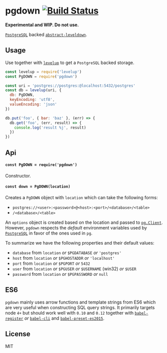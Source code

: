 # pgdown [![Build Status](https://travis-ci.org/ralphtheninja/pgdown.svg?branch=master)](https://travis-ci.org/ralphtheninja/pgdown)

**Experimental and WIP. Do not use.**

[`PostgreSQL`](http://www.postgresql.org/) backed [`abstract-leveldown`](https://github.com/Level/abstract-leveldown).

## Usage

Use together with [`levelup`](https://github.com/Level/levelup) to get a `PostgreSQL` backed storage.

```js
const levelup = require('levelup')
const PgDOWN = require('pgdown')

const uri = 'postgres://postgres:@localhost:5432/postgres'
const db = levelup(uri, {
  db: PgDOWN,
  keyEncoding: 'utf8',
  valueEncoding: 'json'
})

db.put('foo', { bar: 'baz' }, (err) => {
  db.get('foo', (err, result) => {
    console.log('result %j', result)
  })
})
```

## Api

#### `const PgDOWN = require('pgdown')`

Constructor.

#### `const down = PgDOWN(location)`

Creates a `PgDOWN` object with `location` which can take the following forms:

* `postgres://<user>:<password>@<host>:<port>/<database>/<table>`
* `/<database>/<table>`

An `options` object is created based on the location and passed to [`pg.Client`](https://github.com/brianc/node-postgres/wiki/Client#new-clientobject-config--client). However, `pgdown` respects the _default_ environment variables used by [`PostgreSQL`](http://www.postgresql.org/docs/9.5/static/libpq-envars.html) in favor of the ones used in `pg`.

To summarize we have the following properties and their default values:

* `database` from `location` _or_ `$PGDATABASE` _or_ `'postgres'`
* `host` from `location` _or_ `$PGHOSTADDR` _or_ `'localhost'`
* `port` from `location` _or_ `$PGPORT` _or_ `5432`
* `user` from `location` _or_ `$PGUSER` _or_ `$USERNAME` (win32) _or_ `$USER`
* `password` from `location` _or_ `$PGPASSWORD` _or_ `null`

## ES6

`pgdown` mainly uses arrow functions and template strings from ES6 which are very useful when constructing SQL query strings. It primarily targets node `4+` but should work well with `0.10` and `0.12` together with [`babel-register`](https://www.npmjs.com/package/babel-register) _or_ [`babel-cli`](https://www.npmjs.com/package/babel-cli/) and [`babel-preset-es2015`](https://www.npmjs.com/package/babel-preset-es2015).

## License

MIT
